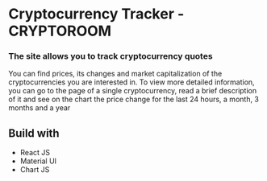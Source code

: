 # Cryptocurrency Tracker - CRYPTOROOM

### The site allows you to track cryptocurrency quotes

You can find prices, its changes and market capitalization of the cryptocurrencies you are interested in.
To view more detailed information, you can go to the page of a single cryptocurrency, read a brief description of it and see on the chart the price change for the last 24 hours, a month, 3 months and a year

## Build with
- React JS
- Material UI
- Chart JS
